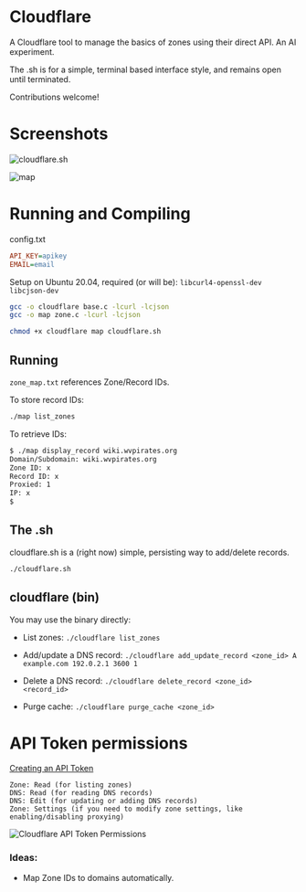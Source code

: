 # Cloudflare
 A Cloudflare tool to manage the basics of zones using their direct API. An AI experiment.

 The .sh is for a simple, terminal based interface style, and remains open until terminated. 

 Contributions welcome!

 # Screenshots 
![cloudflare.sh](https://isnick.nyc3.digitaloceanspaces.com/wp-content/uploads/2024/11/26174217/Termius_RMgaey251v.png)
 
![map](https://isnick.nyc3.digitaloceanspaces.com/wp-content/uploads/2024/11/26174522/Termius_qXl1P6xJw1.png)

 # Running and Compiling
 config.txt
 ```ini
API_KEY=apikey
EMAIL=email
```

 Setup on Ubuntu 20.04, required (or will be):
 `libcurl4-openssl-dev libcjson-dev`

 ```bash 
 gcc -o cloudflare base.c -lcurl -lcjson
 gcc -o map zone.c -lcurl -lcjson
 ```

```bash
chmod +x cloudflare map cloudflare.sh
```

 ## Running
`zone_map.txt` references Zone/Record IDs. 

To store record IDs:
```bash
./map list_zones
```

To retrieve IDs:
```bash
$ ./map display_record wiki.wvpirates.org
Domain/Subdomain: wiki.wvpirates.org
Zone ID: x
Record ID: x
Proxied: 1
IP: x
$ 
```
## The .sh
cloudflare.sh is a (right now) simple, persisting way to add/delete records. 
```bash
./cloudflare.sh
```

## cloudflare (bin)

 You may use the binary directly:
- List zones:
    `./cloudflare list_zones`
- Add/update a DNS record:
    `./cloudflare add_update_record <zone_id> A example.com 192.0.2.1 3600 1`
    
- Delete a DNS record:
    `./cloudflare delete_record <zone_id> <record_id>`
    
- Purge cache:
    `./cloudflare purge_cache <zone_id>`

# API Token permissions
[Creating an API Token](https://developers.cloudflare.com/fundamentals/api/get-started/create-token/)

```
Zone: Read (for listing zones)
DNS: Read (for reading DNS records)
DNS: Edit (for updating or adding DNS records)
Zone: Settings (if you need to modify zone settings, like enabling/disabling proxying)
```

![Cloudflare API Token Permissions](https://isnick.nyc3.digitaloceanspaces.com/wp-content/uploads/2024/11/26174700/msedge_TFzbPee0Ai.png)

### Ideas: 
- Map Zone IDs to domains automatically. 